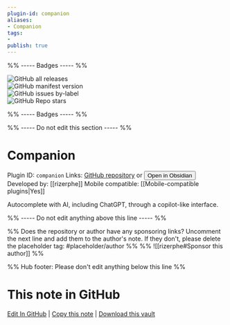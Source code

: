 ```yaml
---
plugin-id: companion
aliases:
- Companion
tags: 
- 
publish: true
---
```


%% ----- Badges ----- %%

![GitHub all releases](https://img.shields.io/github/downloads/rizerphe/obsidian-companion/total?color=573E7A&logo=github&style=for-the-badge)   
![GitHub manifest version](https://img.shields.io/github/manifest-json/v/rizerphe/obsidian-companion?color=573E7A&logo=github&style=for-the-badge)   
![GitHub issues by-label](https://img.shields.io/github/issues/rizerphe/obsidian-companion/help%20wanted?color=573E7A&logo=github&style=for-the-badge)   
![GitHub Repo stars](https://img.shields.io/github/stars/rizerphe/obsidian-companion?color=573E7A&logo=github&style=for-the-badge)

%% ----- Badges ----- %%

%% ----- Do not edit this section ----- %%

# Companion

Plugin ID: `companion`
Links: [GitHub repository](https://github.com/rizerphe/obsidian-companion) or [<button id=HH>Open in Obsidian</button>](obsidian://show-plugin?id=companion)
Developed by: [[rizerphe]]
Mobile compatible: [[Mobile-compatible plugins|Yes]]

Autocomplete with AI, including ChatGPT, through a copilot-like interface.

%% ----- Do not edit anything above this line ----- %% 

%% Does the repository or author have any sponsoring links? Uncomment the next line and add them to the author's note. If they don't, please delete the placeholder tag: #placeholder/author %%
%% ![[rizerphe#Sponsor this author]] %%

%% Hub footer: Please don't edit anything below this line %%

# This note in GitHub

<span class="git-footer">[Edit In GitHub](https://github.dev/obsidian-community/obsidian-hub/blob/main/02%20-%20Community%20Expansions/02.05%20All%20Community%20Expansions/Plugins/companion.md "git-hub-edit-note") | [Copy this note](https://raw.githubusercontent.com/obsidian-community/obsidian-hub/main/02%20-%20Community%20Expansions/02.05%20All%20Community%20Expansions/Plugins/companion.md "git-hub-copy-note") | [Download this vault](https://github.com/obsidian-community/obsidian-hub/archive/refs/heads/main.zip "git-hub-download-vault") </span>
